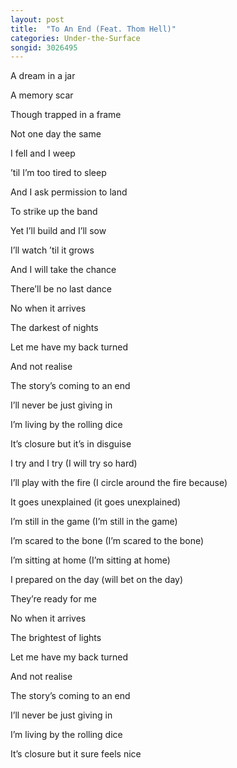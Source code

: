 ```yaml
---
layout: post
title:  "To An End (Feat. Thom Hell)"
categories: Under-the-Surface
songid: 3026495
---
```

A dream in a jar


A memory scar


Though trapped in a frame


Not one day the same


I fell and I weep


’til I’m too tired to sleep


And I ask permission to land


To strike up the band



Yet I’ll build and I’ll sow


I’ll watch ’til it grows


And I will take the chance


There’ll be no last dance



No when it arrives


The darkest of nights


Let me have my back turned


And not realise



The story’s coming to an end


I’ll never be just giving in


I’m living by the rolling dice


It’s closure but it’s in disguise




I try and I try (I will try so hard)


I’ll play with the fire (I circle around the fire because)


It goes unexplained (it goes unexplained)


I’m still in the game (I’m still in the game)


I’m scared to the bone (I’m scared to the bone)


I’m sitting at home (I’m sitting at home)


I prepared on the day (will bet on the day)


They’re ready for me




No when it arrives


The brightest of lights


Let me have my back turned


And not realise




The story’s coming to an end


I’ll never be just giving in


I’m living by the rolling dice


It’s closure but it sure feels nice

